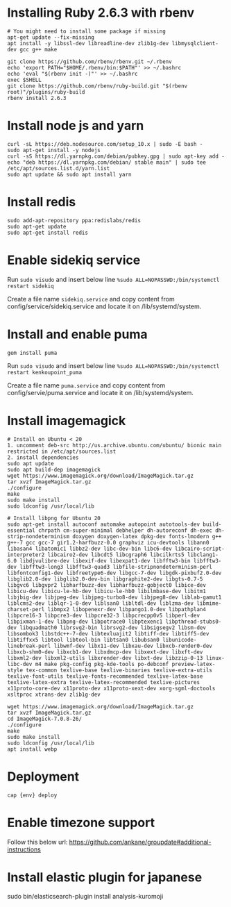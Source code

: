 # Installing Ruby 2.6.3 with rbenv

```
# You might need to install some package if missing
apt-get update --fix-missing
apt install -y libssl-dev libreadline-dev zlib1g-dev libmysqlclient-dev gcc g++ make

git clone https://github.com/rbenv/rbenv.git ~/.rbenv
echo 'export PATH="$HOME/.rbenv/bin:$PATH"' >> ~/.bashrc
echo 'eval "$(rbenv init -)"' >> ~/.bashrc
exec $SHELL
git clone https://github.com/rbenv/ruby-build.git "$(rbenv root)"/plugins/ruby-build
rbenv install 2.6.3

```

# Install node js and yarn

```
curl -sL https://deb.nodesource.com/setup_10.x | sudo -E bash -
sudo apt-get install -y nodejs
curl -sS https://dl.yarnpkg.com/debian/pubkey.gpg | sudo apt-key add -
echo "deb https://dl.yarnpkg.com/debian/ stable main" | sudo tee /etc/apt/sources.list.d/yarn.list
sudo apt update && sudo apt install yarn
```

# Install redis

```
sudo add-apt-repository ppa:redislabs/redis
sudo apt-get update
sudo apt-get install redis
```

# Enable sidekiq service

Run `sudo visudo` and insert below line
`%sudo ALL=NOPASSWD:/bin/systemctl restart sidekiq`

Create a file name `sidekiq.service` and copy content from config/service/sidekiq.service and locate it on /lib/systemd/system.

# Install and enable puma

```
gem install puma
```

Run `sudo visudo` and insert below line
`%sudo ALL=NOPASSWD:/bin/systemctl restart kenkoupoint_puma`

Create a file name `puma.service` and copy content from config/servie/puma.service and locate it on /lib/systemd/system.

# Install imagemagick

```
# Install on Ubuntu < 20
1. uncomment deb-src http://us.archive.ubuntu.com/ubuntu/ bionic main restricted in /etc/apt/sources.list
2. install dependencies
sudo apt update
sudo apt build-dep imagemagick
wget https://www.imagemagick.org/download/ImageMagick.tar.gz
tar xvzf ImageMagick.tar.gz
./configure
make
sudo make install
sudo ldconfig /usr/local/lib

# Install libpng for Ubuntu 20
sudo apt-get install autoconf automake autopoint autotools-dev build-essential chrpath cm-super-minimal debhelper dh-autoreconf dh-exec dh-strip-nondeterminism doxygen doxygen-latex dpkg-dev fonts-lmodern g++ g++-7 gcc gcc-7 gir1.2-harfbuzz-0.0 graphviz icu-devtools libann0 libasan4 libatomic1 libbz2-dev libc-dev-bin libc6-dev libcairo-script-interpreter2 libcairo2-dev libcdt5 libcgraph6 libcilkrts5 libclang1-6.0 libdjvulibre-dev libexif-dev libexpat1-dev libfftw3-bin libfftw3-dev libfftw3-long3 libfftw3-quad3 libfile-stripnondeterminism-perl libfontconfig1-dev libfreetype6-dev libgcc-7-dev libgdk-pixbuf2.0-dev libglib2.0-dev libglib2.0-dev-bin libgraphite2-dev libgts-0.7-5 libgvc6 libgvpr2 libharfbuzz-dev libharfbuzz-gobject0 libice-dev libicu-dev libicu-le-hb-dev libicu-le-hb0 libilmbase-dev libitm1 libjbig-dev libjpeg-dev libjpeg-turbo8-dev libjpeg8-dev liblab-gamut1 liblcms2-dev liblqr-1-0-dev liblsan0 libltdl-dev liblzma-dev libmime-charset-perl libmpx2 libopenexr-dev libpango1.0-dev libpathplan4 libpcre16-3 libpcre3-dev libpcre32-3 libpcrecpp0v5 libperl-dev libpixman-1-dev libpng-dev libpotrace0 libptexenc1 libpthread-stubs0-dev libquadmath0 librsvg2-bin librsvg2-dev libsigsegv2 libsm-dev libsombok3 libstdc++-7-dev libtexluajit2 libtiff-dev libtiff5-dev libtiffxx5 libtool libtool-bin libtsan0 libubsan0 libunicode-linebreak-perl libwmf-dev libx11-dev libxau-dev libxcb-render0-dev libxcb-shm0-dev libxcb1-dev libxdmcp-dev libxext-dev libxft-dev libxml2-dev libxml2-utils libxrender-dev libxt-dev libzzip-0-13 linux-libc-dev m4 make pkg-config pkg-kde-tools po-debconf preview-latex-style tex-common texlive-base texlive-binaries texlive-extra-utils texlive-font-utils texlive-fonts-recommended texlive-latex-base texlive-latex-extra texlive-latex-recommended texlive-pictures x11proto-core-dev x11proto-dev x11proto-xext-dev xorg-sgml-doctools xsltproc xtrans-dev zlib1g-dev

wget https://www.imagemagick.org/download/ImageMagick.tar.gz
tar xvzf ImageMagick.tar.gz
cd ImageMagick-7.0.8-26/
./configure
make
sudo make install
sudo ldconfig /usr/local/lib
apt install webp
```

# Deployment

`cap {env} deploy`

# Enable timezone support

Follow this below url: https://github.com/ankane/groupdate#additional-instructions

# Install elastic plugin for japanese

sudo bin/elasticsearch-plugin install analysis-kuromoji
